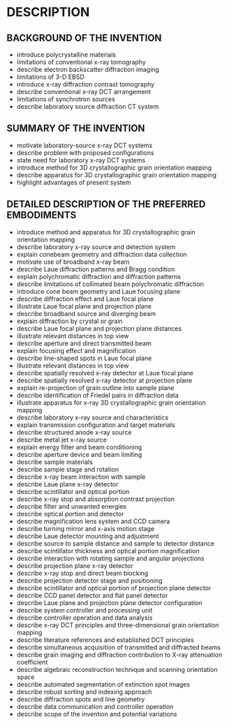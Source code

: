 # DESCRIPTION

## BACKGROUND OF THE INVENTION

- introduce polycrystalline materials
- limitations of conventional x-ray tomography
- describe electron backscatter diffraction imaging
- limitations of 3-D EBSD
- introduce x-ray diffraction contrast tomography
- describe conventional x-ray DCT arrangement
- limitations of synchrotron sources
- describe laboratory source diffraction CT system

## SUMMARY OF THE INVENTION

- motivate laboratory-source x-ray DCT systems
- describe problem with proposed configurations
- state need for laboratory x-ray DCT systems
- introduce method for 3D crystallographic grain orientation mapping
- describe apparatus for 3D crystallographic grain orientation mapping
- highlight advantages of present system

## DETAILED DESCRIPTION OF THE PREFERRED EMBODIMENTS

- introduce method and apparatus for 3D crystallographic grain orientation mapping
- describe laboratory x-ray source and detection system
- explain conebeam geometry and diffraction data collection
- motivate use of broadband x-ray beam
- describe Laue diffraction patterns and Bragg condition
- explain polychromatic diffraction and diffraction patterns
- describe limitations of collimated beam polychromatic diffraction
- introduce cone beam geometry and Laue focusing plane
- describe diffraction effect and Laue focal plane
- illustrate Laue focal plane and projection plane
- describe broadband source and diverging beam
- explain diffraction by crystal or grain
- describe Laue focal plane and projection plane distances
- illustrate relevant distances in top view
- describe aperture and direct transmitted beam
- explain focusing effect and magnification
- describe line-shaped spots in Laue focal plane
- illustrate relevant distances in top view
- describe spatially resolved x-ray detector at Laue focal plane
- describe spatially resolved x-ray detector at projection plane
- explain re-projection of grain outline into sample plane
- describe identification of Friedel pairs in diffraction data
- illustrate apparatus for x-ray 3D crystallographic grain orientation mapping
- describe laboratory x-ray source and characteristics
- explain transmission configuration and target materials
- describe structured anode x-ray source
- describe metal jet x-ray source
- explain energy filter and beam conditioning
- describe aperture device and beam limiting
- describe sample materials
- describe sample stage and rotation
- describe x-ray beam interaction with sample
- describe Laue plane x-ray detector
- describe scintillator and optical portion
- describe x-ray stop and absorption contrast projection
- describe filter and unwanted energies
- describe optical portion and detector
- describe magnification lens system and CCD camera
- describe turning mirror and x-axis motion stage
- describe Laue detector mounting and adjustment
- describe source to sample distance and sample to detector distance
- describe scintillator thickness and optical portion magnification
- describe interaction with rotating sample and angular projections
- describe projection plane x-ray detector
- describe x-ray stop and direct beam blocking
- describe projection detector stage and positioning
- describe scintillator and optical portion of projection plane detector
- describe CCD panel detector and flat panel detector
- describe Laue plane and projection plane detector configuration
- describe system controller and processing unit
- describe controller operation and data analysis
- describe x-ray DCT principles and three-dimensional grain orientation mapping
- describe literature references and established DCT principles
- describe simultaneous acquisition of transmitted and diffracted beams
- describe grain imaging and diffraction contribution to X-ray attenuation coefficient
- describe algebraic reconstruction technique and scanning orientation space
- describe automated segmentation of extinction spot images
- describe robust sorting and indexing approach
- describe diffraction spots and line geometry
- describe data communication and controller operation
- describe scope of the invention and potential variations


